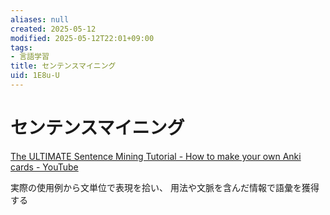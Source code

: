 ```yaml
---
aliases: null
created: 2025-05-12
modified: 2025-05-12T22:01+09:00
tags:
- 言語学習
title: センテンスマイニング
uid: 1E8u-U
---
```


# センテンスマイニング

[The ULTIMATE Sentence Mining Tutorial - How to make your own Anki cards - YouTube](https://www.youtube.com/watch?v=KxLRp1yd8Ro)

実際の使用例から文単位で表現を拾い、
用法や文脈を含んだ情報で語彙を獲得する